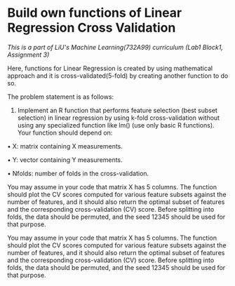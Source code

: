 # Build own functions of Linear Regression Cross Validation

*This is a part of LiU's Machine Learning(732A99) curriculum (Lab1 Block1, Assignment 3)*

Here, functions for Linear Regression is created by using mathematical approach and it is cross-validated(5-fold) by creating another function to do so.

The problem statement is as follows:

1. Implement an R function that performs feature selection (best subset selection) in
linear regression by using k-fold cross-validation without using any specialized
function like lm() (use only basic R functions). Your function should depend on:

• X: matrix containing X measurements.

• Y: vector containing Y measurements.

• Nfolds: number of folds in the cross-validation.

You may assume in your code that matrix X has 5 columns. The function should plot the
CV scores computed for various feature subsets against the number of features, and it
should also return the optimal subset of features and the corresponding cross-validation
(CV) score. Before splitting into folds, the data should be permuted, and the seed 12345
should be used for that purpose.


You may assume in your code that matrix X has 5 columns. The function should plot the
CV scores computed for various feature subsets against the number of features, and it
should also return the optimal subset of features and the corresponding cross-validation
(CV) score. Before splitting into folds, the data should be permuted, and the seed 12345
should be used for that purpose.

